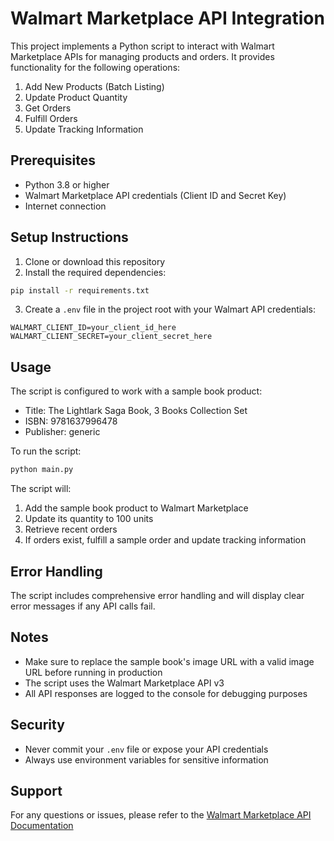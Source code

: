 # Walmart Marketplace API Integration

This project implements a Python script to interact with Walmart Marketplace APIs for managing products and orders. It provides functionality for the following operations:

1. Add New Products (Batch Listing)
2. Update Product Quantity
3. Get Orders
4. Fulfill Orders
5. Update Tracking Information

## Prerequisites
- Python 3.8 or higher
- Walmart Marketplace API credentials (Client ID and Secret Key)
- Internet connection

## Setup Instructions

1. Clone or download this repository
2. Install the required dependencies:
```bash
pip install -r requirements.txt
```

3. Create a `.env` file in the project root with your Walmart API credentials:
```
WALMART_CLIENT_ID=your_client_id_here
WALMART_CLIENT_SECRET=your_client_secret_here
```

## Usage

The script is configured to work with a sample book product:
- Title: The Lightlark Saga Book, 3 Books Collection Set
- ISBN: 9781637996478
- Publisher: generic

To run the script:
```bash
python main.py
```

The script will:
1. Add the sample book product to Walmart Marketplace
2. Update its quantity to 100 units
3. Retrieve recent orders
4. If orders exist, fulfill a sample order and update tracking information

## Error Handling
The script includes comprehensive error handling and will display clear error messages if any API calls fail.

## Notes
- Make sure to replace the sample book's image URL with a valid image URL before running in production
- The script uses the Walmart Marketplace API v3
- All API responses are logged to the console for debugging purposes

## Security
- Never commit your `.env` file or expose your API credentials
- Always use environment variables for sensitive information

## Support
For any questions or issues, please refer to the [Walmart Marketplace API Documentation](https://developer.walmart.com/api/us/mp/orders)